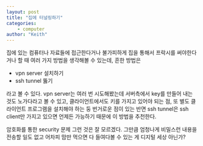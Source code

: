 ```yaml
---
layout: post
title: "집에 터널링하기"
categories:
    - computer
author: "Keith"
---
```


집에 있는 컴퓨터나 자료들에 접근한다거나 불가피하게 집을 통해서 프락시를 써야한다거나 할 때 여러 가지 방법을 생각해볼 수 있는데, 흔한 방법은 

- vpn server 설치하기
- ssh tunnel 뚫기

라고 볼 수 있다. vpn server는 여러 번 시도해봤는데 서버측에서 key를 만들어 내는 것도 노가다라고 볼 수 있고, 클라이언트에서도 키를 가지고 있어야 되는 점, 또 별도 클라이언트 프로그램을 설치해야 하는 둥 번거로운 점이 있는 반면 ssh tunnel은 ssh client만 가지고 있으면 언제든 가능하기 때문에 이 방법을 추천한다.

암호화를 통한 security 문제 그런 것은 잘 모르겠다. 그만큼 엄청나게 비밀스런 내용을 전송할 일도 없고 어차피 맘만 먹으면 다 들여다볼 수 있는 게 디지털 세상 아닌가?